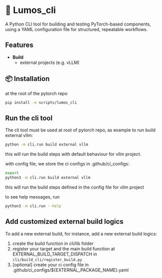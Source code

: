 # 🔧 Lumos_cli
A Python CLI tool for building and testing PyTorch-based components, using a YAML configuration file for structured, repeatable workflows.


## Features
- **Build**
    - external projects (e.g. vLLM)

## 📦 Installation
at the root of the pytorch repo
```bash
pip install -e scripts/lumos_cli
```

## Run the cli tool
The cli tool must be used at root of pytorch repo, as example to run build external vllm:
```bash
python -m cli.run build external vllm
```
this will run the build steps with default behaviour for vllm project.

with config file, we store the ci configs in .github/ci_configs:
```bash
export 
python3 -m cli.run build external vllm
```
this will run the build steps defined in the config file for vllm project

to see help messages, run
```bash
python3 -m cli.run --help
```

## Add customized external build logics
To add a new external build, for instance, add a new external build logics:
1. create the build function in cli/lib folder
2. register your target and the main build function at  EXTERNAL_BUILD_TARGET_DISPATCH in `cli/build_cli/register_build.py`
3. [optional] create your ci config file in .github/ci_configs/${EXTERNAL_PACKAGE_NAME}.yaml
